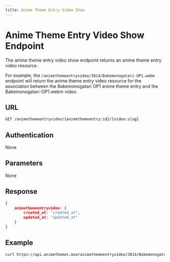 ```yaml
---
title: Anime Theme Entry Video Show
---
```


# Anime Theme Entry Video Show Endpoint

The anime theme entry video show endpoint returns an anime theme entry video resource.

For example, the `/animethemeentryvideo/3814/Bakemonogatari-OP1.webm` endpoint will return the anime theme entry video resource for the association between the Bakemonogatari OP1 anime theme entry and the Bakemonogatari-OP1.webm video.

## URL

```sh
GET /animethemeentryvideo/{animethemeentry:id}/{video:slug}
```

## Authentication

None

## Parameters

None

## Response

```json
{
    animethemeentryvideo: {
        created_at: "created_at",
        updated_at: "updated_at"
    }
}
```

## Example

```bash
curl https://api.animethemes.moe/animethemeentryvideo/3814/Bakemonogatari-OP1.webm
```
